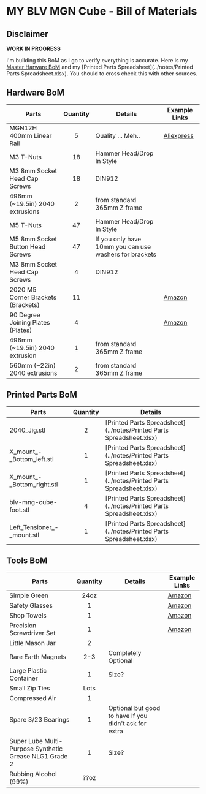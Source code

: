 # MY BLV MGN Cube - Bill of Materials

## Disclaimer
**WORK IN PROGRESS**

I'm building this BoM as I go to verify everything is accurate. Here is my [Master Harware BoM](../notes/My_BoM.xlsx) and my [Printed Parts Spreadsheet](../notes/Printed Parts Spreadsheet.xlsx). You should to cross check this with other sources.

## Hardware BoM

| Parts     | Quantity | Details | Example Links |
|-----------|:--------:|---------|---------------|
| MGN12H 400mm Linear Rail | 5 | Quality ... Meh.. | [Aliexpress](https://www.aliexpress.com/item/32829826159.html?spm=a2g0s.9042311.0.0.27424c4dwPelhS) |
| M3 T-Nuts | 18 | Hammer Head/Drop In Style | |
| M3 8mm Socket Head Cap Screws | 18 | DIN912 | |
| 496mm (~19.5in) 2040 extrusions | 2 | from standard 365mm Z frame |
| M5 T-Nuts | 47 | Hammer Head/Drop In Style | |
| M5 8mm Socket Button Head Screws | 47 | If you only have 10mm you can use washers for brackets | |
| M3 8mm Socket Head Cap Screws | 4 | DIN912 | |
| 2020 M5 Corner Brackets (Brackets) | 11 | | [Amazon](https://www.amazon.com/dp/B07GGLYX9V/ref=cm_sw_em_r_mt_dp_YZedGbMJETNH6?_encoding=UTF8&psc=1) |
| 90 Degree Joining Plates (Plates) | 4| | [Amazon](https://www.amazon.com/dp/B07RW2Z941/ref=cm_sw_em_r_mt_dp_U1edGbVK1DXZ4) |
| 496mm (~19.5in) 2040 extrusion | 1 | from standard 365mm Z frame | 
| 560mm (~22in) 2040 extrusions | 2 | from standard 365mm Z frame |


## Printed Parts BoM

| Parts     | Quantity | Details |
|-----------|:--------:|---------|
| 2040_Jig.stl | 2 | [Printed Parts Spreadsheet](../notes/Printed Parts Spreadsheet.xlsx) |
| X_mount_-_Bottom_left.stl | 1 | [Printed Parts Spreadsheet](../notes/Printed Parts Spreadsheet.xlsx) |
| X_mount_-_Bottom_right.stl | 1 | [Printed Parts Spreadsheet](../notes/Printed Parts Spreadsheet.xlsx) |
| blv-mng-cube-foot.stl | 4 | [Printed Parts Spreadsheet](../notes/Printed Parts Spreadsheet.xlsx) |
| Left_Tensioner_-_mount.stl | 1 | [Printed Parts Spreadsheet](../notes/Printed Parts Spreadsheet.xlsx) |

## Tools BoM

| Parts     | Quantity | Details | Example Links |
|-----------|:--------:|---------|---------------|
| Simple Green | 24oz | | [Amazon](https://www.amazon.com/dp/B00DORUJS4/ref=cm_sw_em_r_mt_dp_IfedGbJPYB5BC?_encoding=UTF8&psc=1) |
| Safety Glasses | 1 | | [Amazon](https://www.amazon.com/dp/B00FA4RB12/ref=cm_sw_em_r_mt_dp_ddedGb94WENMS) |
| Shop Towels | 1 | | [Amazon](https://www.amazon.com/dp/B004IUPAPI/ref=cm_sw_em_r_mt_dp_0hedGbPR64J1T) |
| Precision Screwdriver Set | 1 | | [Amazon](https://www.amazon.com/dp/B0872T3BVF/ref=cm_sw_em_r_mt_dp_UkedGbBXYPA1E) |
| Little Mason Jar | 2 | | |
| Rare Earth Magnets | 2-3 | Completely Optional | |
| Large Plastic Container | 1 | Size? | |
| Small Zip Ties | Lots | | |
| Compressed Air | 1 | | |
| Spare 3/23 Bearings | 1 | Optional but good to have If you didn't ask for extra | |
| Super Lube Multi-Purpose Synthetic Grease NLG1 Grade 2 | 1 | Size? | |
| Rubbing Alcohol (99%) | ??oz | |